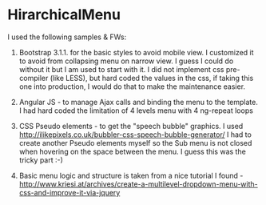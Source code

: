 HirarchicalMenu
===============
I used the following samples & FWs:

1. Bootstrap 3.1.1. for the basic styles to avoid mobile view. I customized it to avoid from collapsing menu on narrow view.
I guess I could do without it but I am used to start with it.
I did not implement css pre-compiler (like LESS), but hard coded the values in the css, if taking this one into production, I would do that to make the maintenance easier.

2. Angular JS - to manage Ajax calls and binding the menu to the template. I had hard coded the limitation of 4 levels menu with 4 ng-repeat loops

3. CSS Pseudo elements - to get the "speech bubble" graphics. I used http://ilikepixels.co.uk/bubbler-css-speech-bubble-generator/
I had to create another Pseudo elements myself so the Sub menu is not closed when hovering on the space between the menu. I guess this was the tricky part :-)

4. Basic menu logic and structure is taken from a nice tutorial I found - http://www.kriesi.at/archives/create-a-multilevel-dropdown-menu-with-css-and-improve-it-via-jquery
